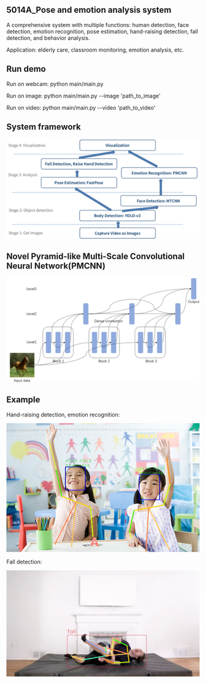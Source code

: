 ## 5014A_Pose and emotion analysis system
A comprehensive system with multiple functions: human detection, face detection, emotion recognition, pose estimation, hand-raising detection, fall detection, and behavior analysis.

Application: elderly care, classroom monitoring, emotion analysis, etc.


## Run demo
Run on webcam:
python main/main.py

Run on image:
python main/main.py --image 'path_to_image'

Run on video:
python main/main.py --video 'path_to_video'



## System framework
<div align="center">
    <img src="README_images/system_framework.png", width="800">
</div>



## Novel Pyramid-like Multi-Scale Convolutional Neural Network(PMCNN)
<div align="center">
    <img src="README_images/PMCNN.png", width="800">
</div>



## Example
Hand-raising detection, emotion recognition:
<div align="center">
    <img src="README_images/example1.jpg", width="800">
</div>

Fall detection:
<div align="center">
    <img src="README_images/example2.png", width="800">
</div>

